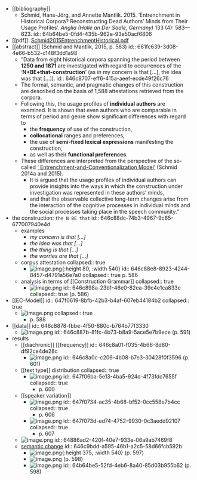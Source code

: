 - [[bibliography]]
	- Schmid, Hans-Jörg, and Annette Mantlik. 2015. ‘Entrenchment in Historical Corpora? Reconstructing Dead Authors’ Minds from Their Usage Profiles’. *Anglia (Halle an Der Saale, Germany)* 133 (4): 583—623.
	  id:: 64b64be5-0fd4-435b-962e-93e50acf6806
- [[pdf]]: [Schmid2015EntrenchmentHistorical.pdf](../assets/Schmid2015EntrenchmentHistorical_1684829585604_0.pdf)
- [[abstract]] (Schmid and Mantlik, 2015, p. 583)
  id:: 661fc639-3d08-4e66-b532-c148f3dd1a98
	- “Data from eight historical corpora spanning the period between **1250 and 1871** are investigated with regard to occurrences of the ‘**N+BE+that-construction**’ (as in my concern is that [...], the idea was that [...]).
	  id:: 646c8707-eff6-415a-aeef-ecde49f26c76
	- The formal, semantic, and pragmatic changes of this construction are described on the basis of 1,588 attestations retrieved from the corpora.
	- Following this, the usage profiles of **individual authors** are examined. It is shown that even authors who are comparable in terms of period and genre show significant differences with regard to
		- the **frequency** of use of the construction,
		- **collocational** ranges and preferences,
		- the use of **semi-fixed lexical expressions** manifesting the construction,
		- as well as their **functional preferences**.
	- These differences are interpreted from the perspective of the so-called [‘ Entrenchment-and-Conventionalization Model’]([[EC-Model]]) (Schmid 2014a and 2015).
		- It is argued that the usage profiles of individual authors can provide insights into the ways in which the construction under investigation was represented in these authors’ minds,
		- and that the observable collective long-term changes arise from the interaction of the cognitive processes in individual minds and the social processes taking place in the speech community.”
- the construction: `the N BE that`
  id:: 646c88dc-74b3-4967-9c65-677007940e4d
	- examples
		- *my concern is that […]*
		- *the idea was that […]*
		- *the thing is that […]*
		- *the worries are that […]*
	- corpus attestation
	  collapsed:: true
		- ![image.png](../assets/image_1684834536931_0.png){:height 80, :width 540}
		  id:: 646c88e8-8923-4244-8457-d4791a56e7a0
		  collapsed:: true
		  p. 586
	- analysis in terms of [[Construction Grammar]]
	  collapsed:: true
		- ![image.png](../assets/image_1684834699012_0.png)
		  id:: 646c898a-23b1-46e0-82ea-39c4e1ca833e
		  collapsed:: true
		  (p. 586)
- [[EC-Model]]
  id:: 647f0619-8bfb-42b3-b4af-607eb44184b2
  collapsed:: true
	- ![image.png](../assets/image_1686046238726_0.png)
	  collapsed:: true
		- p. 588
- [[data]]
  id:: 646c8878-fbbe-4f50-880c-b764b77f3330
	- ![image.png](../assets/image_1684834428369_0.png)
	  id:: 646c887b-81fc-4b73-b8a9-5ace5e7b9ece
	  (p. 591)
- results
	- [[diachronic]] [[frequency]]
	  id:: 646c8a01-f035-4b66-8d80-df92ce4de28c
		- ![image.png](../assets/image_1684834829335_0.png)
		  id:: 646c8a0c-c206-4b08-b7e3-30428f0f3596
		  (p. 601)
	- [[text type]] distribution
	  collapsed:: true
		- ![image.png](../assets/image_1686046395450_0.png)
		  id:: 647f06ba-5e13-4ba5-924d-4f73fdc7655f
		  collapsed:: true
			- p. 600
	- [[speaker variation]]
		- ![image.png](../assets/image_1686046517173_0.png)
		  id:: 647f0734-ac35-4b68-bf52-0cc558e7b4cc
		  collapsed:: true
			- p. 606
		- ![image.png](../assets/image_1686046563670_0.png)
		  id:: 647f073d-ed74-4752-9930-0c3aedd92107
		  collapsed:: true
			- p. 607
	- ![image.png](../assets/image_1686661845043_0.png)
	  id:: 64886ad2-420f-40e7-933e-06a9ab7469f8
	- [semantic change]([[semantic/change]])
	  id:: 646c9bdd-a595-46b1-a2c5-58d66fcb592b
		- ![image.png](../assets/image_1684839433344_0.png){:height 375, :width 540}
		  (p. 597)
		- ![image.png](../assets/image_1684839472853_0.png)
		  (p. 598)
		- ![image.png](../assets/image_1684839533616_0.png)
		  id:: 64b64be5-52fd-4eb6-8a40-85d03b955b62
		  (p. 598)